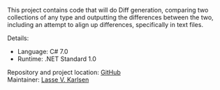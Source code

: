This project contains code that will do Diff generation, comparing
two collections of any type and outputting the differences between
the two, including an attempt to align up differences, specifically
in text files.

Details:

* Language: C# 7.0
* Runtime: .NET Standard 1.0

Repository and project location: [GitHub][1]  
Maintainer: [Lasse V. Karlsen][2]

  [1]: https://github.com/lassevk/DiffLib
  [2]: mailto:lasse@vkarlsen.no
